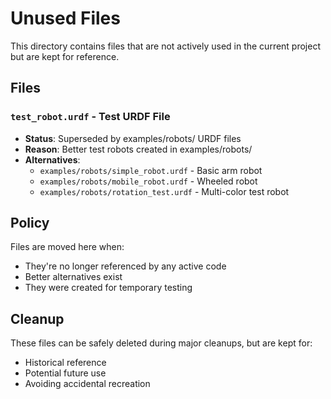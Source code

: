 # Unused Files

This directory contains files that are not actively used in the current project but are kept for reference.

## Files

### `test_robot.urdf` - Test URDF File
- **Status**: Superseded by examples/robots/ URDF files
- **Reason**: Better test robots created in examples/robots/
- **Alternatives**: 
  - `examples/robots/simple_robot.urdf` - Basic arm robot
  - `examples/robots/mobile_robot.urdf` - Wheeled robot
  - `examples/robots/rotation_test.urdf` - Multi-color test robot

## Policy

Files are moved here when:
- They're no longer referenced by any active code
- Better alternatives exist
- They were created for temporary testing

## Cleanup

These files can be safely deleted during major cleanups, but are kept for:
- Historical reference
- Potential future use
- Avoiding accidental recreation